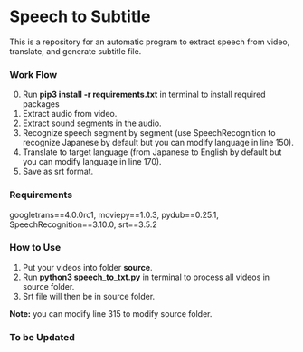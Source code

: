 # Speech to Subtitle
This is a repository for an automatic program to extract speech from video, translate, and generate subtitle file.


### Work Flow
0. Run **pip3 install -r requirements.txt** in terminal to install required packages
1. Extract audio from video.
2. Extract sound segments in the audio.
3. Recognize speech segment by segment (use SpeechRecognition to recognize Japanese by default but you can modify language in line 150).
4. Translate to target language (from Japanese to English by default but you can modify language in line 170).
5. Save as srt format.

### Requirements
googletrans==4.0.0rc1, moviepy==1.0.3, pydub==0.25.1, SpeechRecognition==3.10.0, srt==3.5.2


### How to Use
1. Put your videos into folder **source**.
2. Run **python3 speech_to_txt.py** in terminal to process all videos in source folder.
3. Srt file will then be in source folder.

**Note:** you can modify line 315 to modify source folder.


### To be Updated
